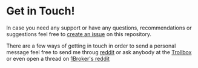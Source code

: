 # Get in Touch!

In case you need any support or have any questions, recommendations or suggestions
feel free to [create an issue](https://github.com/flyingunicorn222/telebroker_bot/issues/new)
on this repository.

There are a few ways of getting in touch in order to send a personal message
feel free to send me throug [reddit](https://www.reddit.com/user/flyingunicorn222)
or ask anybody at the [Trollbox](t.me/Trollbox_1Broker) or even open a thread
on [1Broker's reddit](https://www.reddit.com/r/1Broker/)

